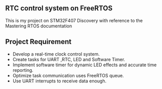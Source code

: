 ## RTC control system on FreeRTOS
This is my project on STM32F407 Discovery with reference to the Mastering RTOS documentation
## Project Requirement
* Develop a real-time clock control system.
* Create tasks for UART ,RTC, LED and Software Timer.
* Implement software timer for dynamic LED effects and accurate time reporting.
* Optimize task communication uses FreeRTOS queue.
* Use UART interrupts to receive data enough.
